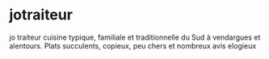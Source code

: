 # jotraiteur
jo traiteur cuisine typique, familiale et traditionnelle du Sud à vendargues et alentours. Plats succulents, copieux, peu chers et nombreux avis elogieux
